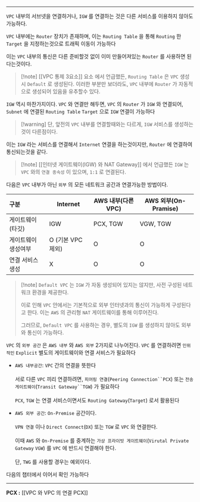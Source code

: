 
---

`VPC` 내부의 서브넷을 연결하거나, `IGW` 를 연결하는 것은 다른 서비스를 이용하지 않아도 가능하다.

`VPC` 내부에는 `Router` 장치가 존재하며, 이는 `Routing Table` 을 통해 `Routing` 한 `Target`  을 지정하는것으로 트래픽 이동이 가능하다

이는 `VPC` 내부의 통신은 다른 준비할것 없이 이미 만들어져있는 `Router`  를 사용하면 된다는것이다.

>[!note] [[VPC 통제 3요소]] 요소 에서 언급했든, `Routing Table` 은 `VPC` 생성시 `Default` 로 생성된다.
이러한 부분만 보더라도, `VPC` 내부에 `Router` 가 자동적으로 생성되어 있음을 유추할수 있다.

`IGW` 역시 마찬가지이다. `VPC` 와 연결만 해두면, `VPC` 의 `Router` 가 `IGW` 와 연결되어, `Subnet` 에 연결된 `Routing Table` `Target`  으로 `IGW` 연결이 가능하다

>[!warning] 단, 앞전의 `VPC` 내부를 연결할때와는 다르게, `IGW` 서비스를 생성하는것이 다른점이다.

이는 `IGW` 라는 서비스를 연결해서 `Internet` 연결을 하는것이지만, `Router` 에 연결하여 통신되는것을 같다.

>[!note]  [[인터넷 게이트웨이(IGW) 와 NAT Gateway]] 에서 언급했든 `IGW` 는 `VPC` 와의 `연결 종속성` 이 있으며, `1:1` 로 연결된다. 

다음은 `VPC` 내부가 아닌 `외부` 의 모든 네트워크 공간과 연결가능한 방법이다.

| 구분         | Internet      | AWS 내부(다른 VPC) | AWS 외부(On-Pramise) |
| :--------- | ------------- | -------------- | ------------------ |
| 게이트웨이(타깃)  | IGW           | PCX, TGW       | VGW, TGW           |
| 게이트웨이 생성여부 | O (기본 VPC 제외) | O              | O                  |
| 연결 서비스 생성  | X             | O              | O                  |

> [!note] `Default VPC` 는 `IGW` 가 자동 생성되어 있지는 않지만, 사전 구성된 네트워크 환경을 제공한다.
>
> 이로 인해 `VPC` 안에서는 기본적으로 외부 인터넷과의 통신이 가능하게 구성된다고 한다.
> 이는 `AWS` 의 관리형 `NAT` 게이트웨이를 통해 이루어진다.
>
> 그러므로, `Default VPC` 를 사용하는 경우, 별도의 `IGW` 를 생성하지 않아도 외부와 통신이 가능하다.

`VPC` 의 `외부 공간` 은  `AWS 내부` 와 `AWS 외부`  2가지로 나누어진다. 
`VPC` 를 연결하려면 `인위적인` `Explicit` 별도의 게이트웨이와 연결 서비스가 필요하다

- `AWS 내부공간`: `VPC` 간의 연결을 뜻한다<br><br>서로 다른 `VPC` 끼리 연결하려면, `피어링 연결`(`Peering Connection``PCX`) 또는 `전송 게이트웨이`(`Transit Gateway``TGW`) 가 필요하다<br><br>`PCX`, `TGW` 는 연결 서비스이면서도 `Routing Gateway`(`Target`) 로서 활용된다

- `AWS 외부 공간`: `On-Premise` 공간이다.<br><br>`VPN 연결` 이나 `Direct Connect`(`DX`) 또는 `TGW` 로 `VPC` 와 연결한다.<br><br>이때 `AWS` 와 `On-Premise` 를 중계하는 `가상 프라이빗 게이트웨이`(`Virutal Private Gateway` `VGW`) 를 `VPC` 에 반드시 연결해야 한다.<br><br>단, `TWG` 를 사용할 경우는 예외이다.

다음의 챕터에서 이어서 확인 가능하다

---
**PCX :** [[VPC 와 VPC 의 연결 PCX]]
